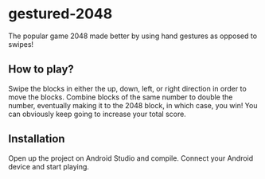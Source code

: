 # gestured-2048
The popular game 2048 made better by using hand gestures as opposed to swipes!

## How to play?
Swipe the blocks in either the up, down, left, or right direction in order to move the blocks. Combine blocks of the same number to double the number, eventually making it to the 2048 block, in which case, you win! You can obviously keep going to increase your total score.

## Installation
Open up the project on Android Studio and compile. Connect your Android device and start playing.
